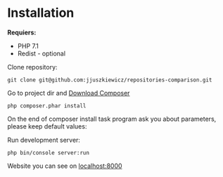 Installation
============

**Requiers:**
 * PHP 7.1
 * Redist - optional


Clone repository:

    git clone git@github.com:jjuszkiewicz/repositories-comparison.git
    
Go to project dir and [Download Composer](https://getcomposer.org/download/)
    
    php composer.phar install
    
On the end of composer install task program ask you about parameters, please keep default values:

Run development server:
    
    php bin/console server:run
    
Website you can see on [localhost:8000](http://localhost:8000)

